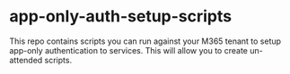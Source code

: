 # app-only-auth-setup-scripts

This repo contains scripts you can run against your M365 tenant to setup app-only authentication to services. This will allow you to create un-attended scripts.
